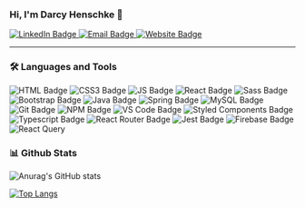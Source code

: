 ### Hi, I'm Darcy Henschke 👋
<div id="socialBadges">
  <a href="www.linkedin.com/in/darcy-henschke-3b55b41b5/">
    <img src="https://img.shields.io/badge/LinkedIn-1a1b27?style=for-the-badge&logo=linkedin&logoColor=38bdae" alt="LinkedIn Badge"/>
  </a>
  <a href="mailto:darcyhenschke@gmail.com">
    <img src="https://img.shields.io/badge/Email-1a1b27?style=for-the-badge&logo=gmail&logoColor=38bdae" alt="Email Badge"/>
  <a/>
  <a href="https://darcyjhenschke.github.io/">
    <img src="https://img.shields.io/badge/Website-1a1b27?style=for-the-badge&logo=icloud&logoColor=38bdae" alt="Website Badge"/>
  </a>
</div>

<hr>
 


### :hammer_and_wrench: Languages and Tools 
<div id="socialBadges">
  <img src="https://img.shields.io/badge/HTML-1a1b27?style=for-the-badge&logo=html5&logoColor=E34F26" alt="HTML Badge"/>
  <img src="https://img.shields.io/badge/CSS-1a1b27?style=for-the-badge&logo=css3&logoColor=1572B6" alt="CSS3 Badge"/>
  <img src="https://img.shields.io/badge/Javascript-1a1b27?style=for-the-badge&logo=javascript&logoColor=F7DF1E" alt="JS Badge"/>
  <img src="https://img.shields.io/badge/React-1a1b27?style=for-the-badge&logo=react&logoColor=61DAFB" alt="React Badge"/>
  <img src="https://img.shields.io/badge/Sass-1a1b27?style=for-the-badge&logo=sass&logoColor=CC6699" alt="Sass Badge"/>
  <img src="https://img.shields.io/badge/Bootstrap-1a1b27?style=for-the-badge&logo=bootstrap&logoColor=7952B3" alt="Bootstrap Badge"/>
  <img src="https://img.shields.io/badge/Java-1a1b27?style=for-the-badge&logo=java&logoColor=007396" alt="Java Badge"/>
  <img src="https://img.shields.io/badge/Spring-1a1b27?style=for-the-badge&logo=spring&logoColor=6DB33F" alt="Spring Badge"/>
  <img src="https://img.shields.io/badge/MySQL-1a1b27?style=for-the-badge&logo=mysql&logoColor=4479A1" alt="MySQL Badge"/>
  <img src="https://img.shields.io/badge/Git-1a1b27?style=for-the-badge&logo=git&logoColor=F05032" alt="Git Badge"/>
  <img src="https://img.shields.io/badge/Npm-1a1b27?style=for-the-badge&logo=npm&logoColor=CB3837" alt="NPM Badge"/>
  <img src="https://img.shields.io/badge/VS Code-1a1b27?style=for-the-badge&logo=visualstudiocode&logoColor=007ACC" alt="VS Code Badge"/>
  <img src="https://img.shields.io/badge/Styled Components-1a1b27?style=for-the-badge&logo=styled-components&logoColor=DB7093" alt="Styled Components Badge"/>
  <img src="https://img.shields.io/badge/Typescript-1a1b27?style=for-the-badge&logo=typescript&logoColor=3178C6" alt="Typescript Badge"/>
  <img src="https://img.shields.io/badge/React Router-1a1b27?style=for-the-badge&logo=reactrouter&logoColor=CA4245" alt="React Router Badge"/>
  <img src="https://img.shields.io/badge/Jest-1a1b27?style=for-the-badge&logo=jest&logoColor=C21325" alt="Jest Badge"/>
  <img src="https://img.shields.io/badge/Firebase-1a1b27?style=for-the-badge&logo=firebase&logoColor=FFCA28" alt="Firebase Badge"/>
   <img src="https://img.shields.io/badge/React Query-1a1b27?style=for-the-badge&logo=reactquery&logoColor=FF4154" alt="React Query"/>
  
</div>

### :bar_chart: Github Stats

![Anurag's GitHub stats](https://github-readme-stats.vercel.app/api?username=DarcyJHenschke&show_icons=true&theme=tokyonight)

[![Top Langs](https://github-readme-stats.vercel.app/api/top-langs/?username=DarcyJHenschke&layout=compact&theme=tokyonight&card_width=445)](https://github.com/DarcyJHenschke/github-readme-stats)
